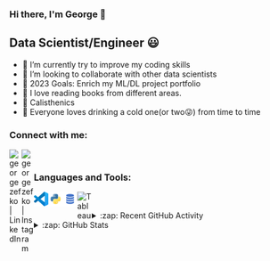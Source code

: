 ### Hi there, I'm George 👋

## Data Scientist/Engineer :smiley:

- 🌱 I’m currently try to improve my coding skills
- 👯 I’m looking to collaborate with other data scientists
- 🥅 2023 Goals: Enrich my ML/DL project portfolio
- 📖 I love reading books from different areas.
- 💪 Calisthenics
- 🍺 Everyone loves drinking a cold one(or two😜) from time to time


### Connect with me:


[<img align="left" alt="georgezefko | LinkedIn" width="22px" src="https://cdn.jsdelivr.net/npm/simple-icons@v3/icons/linkedin.svg" />][linkedin]
[<img align="left" alt="georgezefko | Instagram" width="22px" src="https://cdn.jsdelivr.net/npm/simple-icons@v3/icons/instagram.svg" />][instagram]


<br />

### Languages and Tools:

<img align="left" alt="Visual Studion Code" width="26px" src="https://raw.githubusercontent.com/github/explore/80688e429a7d4ef2fca1e82350fe8e3517d3494d/topics/visual-studio-code/visual-studio-code.png"/>
<img align="left" alt="Python" width="26px" src="https://raw.githubusercontent.com/github/explore/80688e429a7d4ef2fca1e82350fe8e3517d3494d/topics/python/python.png"/>
<img align="left" alt="SQL" width="26px" src="https://raw.githubusercontent.com/github/explore/80688e429a7d4ef2fca1e82350fe8e3517d3494d/topics/sql/sql.png"/>
<img align="left" alt="Tableau" width="26px"src="https://cdn.jsdelivr.net/npm/simple-icons@v3/icons/tableau.svg" />

<br />
<br />


<details>
  <summary>:zap: Recent GitHub Activity</summary>
  
<!--START_SECTION:activity-->

<!--END_SECTION:activity-->

</details>

<details>
  <summary>:zap: GitHub Stats</summary>

   <img align="left" alt="George Zefko GitHub Stats" src="https://github-readme-stats-seven-tawny.vercel.app/api?username=GeorgeZefko&show_icons=true&hide_border=true" />


</details>


[instagram]: https://instagram.com/georgezefko
[linkedin]: https://linkedin.com/in/georgioszefkilis

